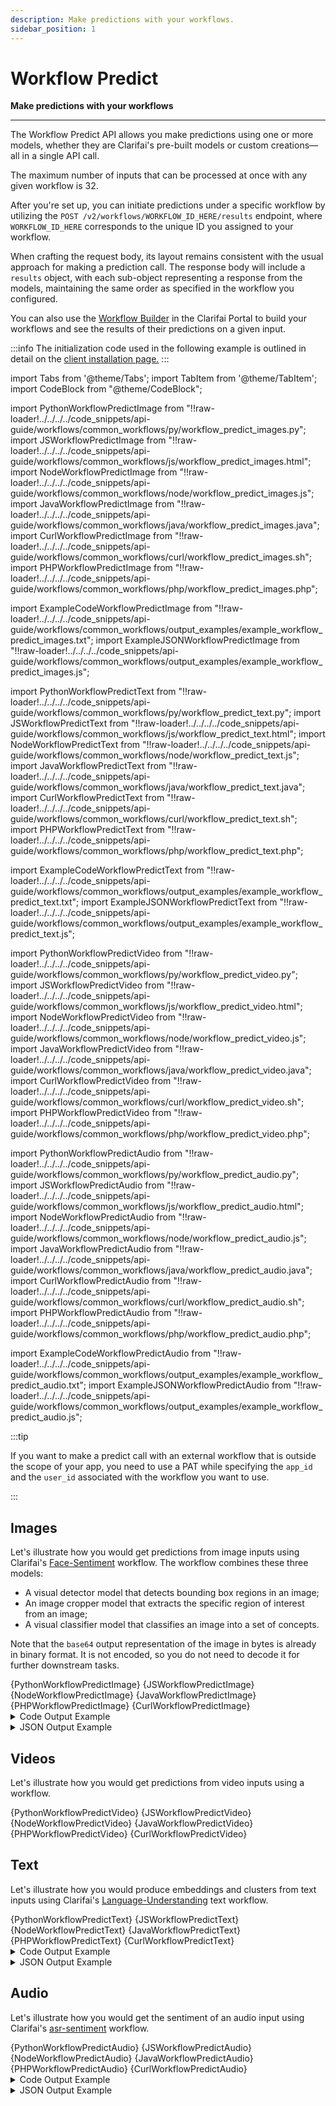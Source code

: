 ```yaml
---
description: Make predictions with your workflows.
sidebar_position: 1
---
```


# Workflow Predict

**Make predictions with your workflows**
<hr />

The Workflow Predict API allows you make predictions using one or more models, whether they are Clarifai's pre-built models or custom creations—all in a single API call.

The maximum number of inputs that can be processed at once with any given workflow is 32.

After you're set up, you can initiate predictions under a specific workflow by utilizing the `POST /v2/workflows/WORKFLOW_ID_HERE/results` endpoint, where `WORKFLOW_ID_HERE` corresponds to the unique ID you assigned to your workflow.

When crafting the request body, its layout remains consistent with the usual approach for making a prediction call. The response body will include a `results` object, with each sub-object representing a response from the models, maintaining the same order as specified in the workflow you configured.

You can also use the [Workflow Builder](https://docs.clarifai.com/portal-guide/workflows/workflow-builder) in the Clarifai Portal to build your workflows and see the results of their predictions on a given input.

:::info
The initialization code used in the following example is outlined in detail on the [client installation page.](https://docs.clarifai.com/api-guide/api-overview/api-clients/#client-installation-instructions)
:::

import Tabs from '@theme/Tabs';
import TabItem from '@theme/TabItem';
import CodeBlock from "@theme/CodeBlock";

import PythonWorkflowPredictImage from "!!raw-loader!../../../../code_snippets/api-guide/workflows/common_workflows/py/workflow_predict_images.py";
import JSWorkflowPredictImage from "!!raw-loader!../../../../code_snippets/api-guide/workflows/common_workflows/js/workflow_predict_images.html";
import NodeWorkflowPredictImage from "!!raw-loader!../../../../code_snippets/api-guide/workflows/common_workflows/node/workflow_predict_images.js";
import JavaWorkflowPredictImage from "!!raw-loader!../../../../code_snippets/api-guide/workflows/common_workflows/java/workflow_predict_images.java";
import CurlWorkflowPredictImage from "!!raw-loader!../../../../code_snippets/api-guide/workflows/common_workflows/curl/workflow_predict_images.sh";
import PHPWorkflowPredictImage from "!!raw-loader!../../../../code_snippets/api-guide/workflows/common_workflows/php/workflow_predict_images.php";

import ExampleCodeWorkflowPredictImage from "!!raw-loader!../../../../code_snippets/api-guide/workflows/common_workflows/output_examples/example_workflow_predict_images.txt";
import ExampleJSONWorkflowPredictImage from "!!raw-loader!../../../../code_snippets/api-guide/workflows/common_workflows/output_examples/example_workflow_predict_images.js";

import PythonWorkflowPredictText from "!!raw-loader!../../../../code_snippets/api-guide/workflows/common_workflows/py/workflow_predict_text.py";
import JSWorkflowPredictText from "!!raw-loader!../../../../code_snippets/api-guide/workflows/common_workflows/js/workflow_predict_text.html";
import NodeWorkflowPredictText from "!!raw-loader!../../../../code_snippets/api-guide/workflows/common_workflows/node/workflow_predict_text.js";
import JavaWorkflowPredictText from "!!raw-loader!../../../../code_snippets/api-guide/workflows/common_workflows/java/workflow_predict_text.java";
import CurlWorkflowPredictText from "!!raw-loader!../../../../code_snippets/api-guide/workflows/common_workflows/curl/workflow_predict_text.sh";
import PHPWorkflowPredictText from "!!raw-loader!../../../../code_snippets/api-guide/workflows/common_workflows/php/workflow_predict_text.php";

import ExampleCodeWorkflowPredictText from "!!raw-loader!../../../../code_snippets/api-guide/workflows/common_workflows/output_examples/example_workflow_predict_text.txt";
import ExampleJSONWorkflowPredictText from "!!raw-loader!../../../../code_snippets/api-guide/workflows/common_workflows/output_examples/example_workflow_predict_text.js";

import PythonWorkflowPredictVideo from "!!raw-loader!../../../../code_snippets/api-guide/workflows/common_workflows/py/workflow_predict_video.py";
import JSWorkflowPredictVideo from "!!raw-loader!../../../../code_snippets/api-guide/workflows/common_workflows/js/workflow_predict_video.html";
import NodeWorkflowPredictVideo from "!!raw-loader!../../../../code_snippets/api-guide/workflows/common_workflows/node/workflow_predict_video.js";
import JavaWorkflowPredictVideo from "!!raw-loader!../../../../code_snippets/api-guide/workflows/common_workflows/java/workflow_predict_video.java";
import CurlWorkflowPredictVideo from "!!raw-loader!../../../../code_snippets/api-guide/workflows/common_workflows/curl/workflow_predict_video.sh";
import PHPWorkflowPredictVideo from "!!raw-loader!../../../../code_snippets/api-guide/workflows/common_workflows/php/workflow_predict_video.php";

import PythonWorkflowPredictAudio from "!!raw-loader!../../../../code_snippets/api-guide/workflows/common_workflows/py/workflow_predict_audio.py";
import JSWorkflowPredictAudio from "!!raw-loader!../../../../code_snippets/api-guide/workflows/common_workflows/js/workflow_predict_audio.html";
import NodeWorkflowPredictAudio from "!!raw-loader!../../../../code_snippets/api-guide/workflows/common_workflows/node/workflow_predict_audio.js";
import JavaWorkflowPredictAudio from "!!raw-loader!../../../../code_snippets/api-guide/workflows/common_workflows/java/workflow_predict_audio.java";
import CurlWorkflowPredictAudio from "!!raw-loader!../../../../code_snippets/api-guide/workflows/common_workflows/curl/workflow_predict_audio.sh";
import PHPWorkflowPredictAudio from "!!raw-loader!../../../../code_snippets/api-guide/workflows/common_workflows/php/workflow_predict_audio.php";

import ExampleCodeWorkflowPredictAudio from "!!raw-loader!../../../../code_snippets/api-guide/workflows/common_workflows/output_examples/example_workflow_predict_audio.txt";
import ExampleJSONWorkflowPredictAudio from "!!raw-loader!../../../../code_snippets/api-guide/workflows/common_workflows/output_examples/example_workflow_predict_audio.js";

:::tip

If you want to make a predict call with an external workflow that is outside the scope of your app, you need to use a PAT while specifying the `app_id` and the `user_id` associated with the workflow you want to use. 

:::

## Images

Let's illustrate how you would get predictions from image inputs using Clarifai's [Face-Sentiment](https://clarifai.com/clarifai/main/workflows/Face-Sentiment) workflow. The workflow combines these three models: 

- A visual detector model that detects bounding box regions in an image;
- An image cropper model that extracts the specific region of interest from an image;
- A visual classifier model that classifies an image into a set of concepts.

Note that the `base64` output representation of the image in bytes is already in binary format. It is not encoded, so you do not need to decode it for further downstream tasks.

<Tabs>

<TabItem value="python" label="Python">
    <CodeBlock className="language-python">{PythonWorkflowPredictImage}</CodeBlock>
</TabItem>

<TabItem value="js_rest" label="JavaScript (REST)">
    <CodeBlock className="language-javascript">{JSWorkflowPredictImage}</CodeBlock>
</TabItem>

<TabItem value="nodejs" label="NodeJS">
    <CodeBlock className="language-javascript">{NodeWorkflowPredictImage}</CodeBlock>
</TabItem>

<TabItem value="java" label="Java">
    <CodeBlock className="language-java">{JavaWorkflowPredictImage}</CodeBlock>
</TabItem>

<TabItem value="php" label="PHP">
    <CodeBlock className="language-php">{PHPWorkflowPredictImage}</CodeBlock>
</TabItem>

<TabItem value="curl" label="cURL">
    <CodeBlock className="language-bash">{CurlWorkflowPredictImage}</CodeBlock>
</TabItem>

</Tabs>

<details>
  <summary>Code Output Example</summary>
    <CodeBlock className="language-text">{ExampleCodeWorkflowPredictImage}</CodeBlock>
</details>

<details>
  <summary>JSON Output Example</summary>
    <CodeBlock className="language-javascript">{ExampleJSONWorkflowPredictImage}</CodeBlock>
</details>

## Videos

Let's illustrate how you would get predictions from video inputs using a workflow.

<Tabs>

<TabItem value="python" label="Python">
    <CodeBlock className="language-python">{PythonWorkflowPredictVideo}</CodeBlock>
</TabItem>

<TabItem value="js_rest" label="JavaScript (REST)">
    <CodeBlock className="language-javascript">{JSWorkflowPredictVideo}</CodeBlock>
</TabItem>

<TabItem value="nodejs" label="NodeJS">
    <CodeBlock className="language-javascript">{NodeWorkflowPredictVideo}</CodeBlock>
</TabItem>

<TabItem value="java" label="Java">
    <CodeBlock className="language-java">{JavaWorkflowPredictVideo}</CodeBlock>
</TabItem>

<TabItem value="php" label="PHP">
    <CodeBlock className="language-php">{PHPWorkflowPredictVideo}</CodeBlock>
</TabItem>

<TabItem value="curl" label="cURL">
    <CodeBlock className="language-bash">{CurlWorkflowPredictVideo}</CodeBlock>
</TabItem>

</Tabs>

## Text

Let's illustrate how you would produce embeddings and clusters from text inputs using Clarifai's [Language-Understanding](https://clarifai.com/clarifai/main/workflows/Language-Understanding) text workflow.

<Tabs>

<TabItem value="python" label="Python">
    <CodeBlock className="language-python">{PythonWorkflowPredictText}</CodeBlock>
</TabItem>

<TabItem value="js_rest" label="JavaScript (REST)">
    <CodeBlock className="language-javascript">{JSWorkflowPredictText}</CodeBlock>
</TabItem>

<TabItem value="nodejs" label="NodeJS">
    <CodeBlock className="language-javascript">{NodeWorkflowPredictText}</CodeBlock>
</TabItem>

<TabItem value="java" label="Java">
    <CodeBlock className="language-java">{JavaWorkflowPredictText}</CodeBlock>
</TabItem>

<TabItem value="php" label="PHP">
    <CodeBlock className="language-php">{PHPWorkflowPredictText}</CodeBlock>
</TabItem>

<TabItem value="curl" label="cURL">
    <CodeBlock className="language-bash">{CurlWorkflowPredictText}</CodeBlock>
</TabItem>

</Tabs>

<details>
  <summary>Code Output Example</summary>
    <CodeBlock className="language-text">{ExampleCodeWorkflowPredictText}</CodeBlock>
</details>

<details>
  <summary>JSON Output Example</summary>
    <CodeBlock className="language-javascript">{ExampleJSONWorkflowPredictText}</CodeBlock>
</details>

## Audio

Let's illustrate how you would get the sentiment of an audio input using Clarifai's [asr-sentiment](https://clarifai.com/clarifai/main/workflows/asr-sentiment) workflow.

<Tabs>

<TabItem value="python" label="Python">
    <CodeBlock className="language-python">{PythonWorkflowPredictAudio}</CodeBlock>
</TabItem>

<TabItem value="js_rest" label="JavaScript (REST)">
    <CodeBlock className="language-javascript">{JSWorkflowPredictAudio}</CodeBlock>
</TabItem>

<TabItem value="nodejs" label="NodeJS">
    <CodeBlock className="language-javascript">{NodeWorkflowPredictAudio}</CodeBlock>
</TabItem>

<TabItem value="java" label="Java">
    <CodeBlock className="language-java">{JavaWorkflowPredictAudio}</CodeBlock>
</TabItem>

<TabItem value="php" label="PHP">
    <CodeBlock className="language-php">{PHPWorkflowPredictAudio}</CodeBlock>
</TabItem>

<TabItem value="curl" label="cURL">
    <CodeBlock className="language-bash">{CurlWorkflowPredictAudio}</CodeBlock>
</TabItem>

</Tabs>

<details>
  <summary>Code Output Example</summary>
    <CodeBlock className="language-text">{ExampleCodeWorkflowPredictAudio}</CodeBlock>
</details>

<details>
  <summary>JSON Output Example</summary>
    <CodeBlock className="language-javascript">{ExampleJSONWorkflowPredictAudio}</CodeBlock>
</details>